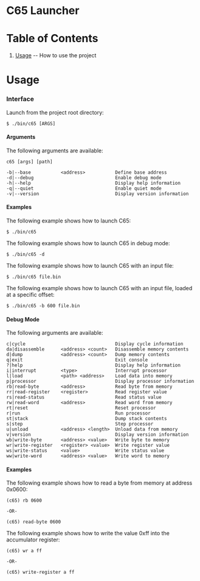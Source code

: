 C65 Launcher
=

Table of Contents
=

1. [Usage](https://github.com/majestic53/c65/tree/master/tool#usage) -- How to use the project

Usage
=

### Interface

Launch from the project root directory:

```
$ ./bin/c65 [ARGS]
```

#### Arguments

The following arguments are available:

```
c65 [args] [path]

-b|--base           <address>           Define base address
-d|--debug                              Enable debug mode
-h|--help                               Display help information
-q|--quiet                              Enable quiet mode
-v|--version                            Display version information
```

#### Examples

The following example shows how to launch C65:

```
$ ./bin/c65
```

The following example shows how to launch C65 in debug mode:

```
$ ./bin/c65 -d
```

The following example shows how to launch C65 with an input file:

```
$ ./bin/c65 file.bin
```

The following example shows how to launch C65 with an input file, loaded at a specific offset:

```
$ ./bin/c65 -b 600 file.bin
```

#### Debug Mode

The following arguments are available:

```
c|cycle                                 Display cycle information
da|disassemble      <address> <count>   Disassemble memory contents
d|dump              <address> <count>   Dump memory contents
q|exit                                  Exit console
?|help                                  Display help information
i|interrupt         <type>              Interrupt processor
l|load              <path> <address>    Load data into memory
p|processor                             Display processor information
rb|read-byte        <address>           Read byte from memory
rr|read-register    <register>          Read register value
rs|read-status                          Read status value
rw|read-word        <address>           Read word from memory
rt|reset                                Reset processor
r|run                                   Run processor
st|stack                                Dump stack contents
s|step                                  Step processor
u|unload            <address> <length>  Unload data from memory
v|version                               Display version information
wb|write-byte       <address> <value>   Write byte to memory
wr|write-register   <register> <value>  Write register value
ws|write-status     <value>             Write status value
ww|write-word       <address> <value>   Write word to memory
```

#### Examples

The following example shows how to read a byte from memory at address 0x0600:

```
(c65) rb 0600

-OR-

(c65) read-byte 0600
```

The following example shows how to write the value 0xff into the accumulator register:

```
(c65) wr a ff

-OR-

(c65) write-register a ff
```
